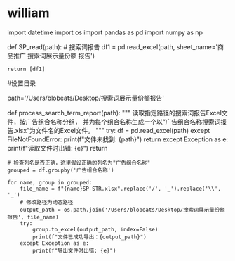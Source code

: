 # william
import datetime
import os
import pandas as pd
import numpy as np

def SP_read(path):
    # 搜索词报告
    df1 = pd.read_excel(path, sheet_name='商品推广 搜索词展示量份额 报告')

    return [df1]
#设置目录

path='/Users/blobeats/Desktop/搜索词展示量份额报告'

def process_search_term_report(path):
    """
    读取指定路径的搜索词报告Excel文件，按广告组合名称分组，
    并为每个组合名称生成一个以“广告组合名称搜索词报告.xlsx”为文件名的Excel文件。
    """
    try:
        df = pd.read_excel(path)
    except FileNotFoundError:
        print(f"文件未找到: {path}")
        return
    except Exception as e:
        print(f"读取文件时出错: {e}")
        return

    # 检查列名是否正确，这里假设正确的列名为"广告组合名称"
    grouped = df.groupby('广告组合名称')

    for name, group in grouped:
        file_name = f"{name}SP-STR.xlsx".replace('/', '_').replace('\\', '_')
        # 修改路径为动态路径
        output_path = os.path.join('/Users/blobeats/Desktop/搜索词展示量份额报告', file_name)
        try:
            group.to_excel(output_path, index=False)
            print(f"文件已成功导出：{output_path}")
        except Exception as e:
            print(f"导出文件时出错: {e}")

